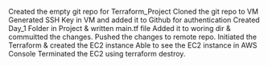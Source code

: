 Created the empty git repo for Terraform_Project
Cloned the git repo to VM
Generated SSH Key in VM and added it to Github for authentication
Created Day_1 Folder in Project & written main.tf file
Added it to woring dir & commuitted the changes.
Pushed the changes to remote repo.
Initiated the Terraform & created the EC2 instance
Able to see the EC2 instance in AWS Console
Terminated the EC2 using terraform destroy.
